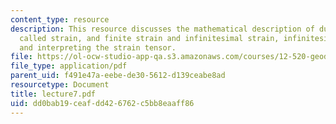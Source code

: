 ```yaml
---
content_type: resource
description: This resource discusses the mathematical description of ductile deformation
  called strain, and finite strain and infinitesimal strain, infinitesimal strain,
  and interpreting the strain tensor.
file: https://ol-ocw-studio-app-qa.s3.amazonaws.com/courses/12-520-geodynamics-fall-2006/dd0bab19ceafdd426762c5bb8eaaff86_lecture7.pdf
file_type: application/pdf
parent_uid: f491e47a-eebe-de30-5612-d139ceabe8ad
resourcetype: Document
title: lecture7.pdf
uid: dd0bab19-ceaf-dd42-6762-c5bb8eaaff86
---
```

